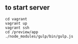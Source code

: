 ## to start server

```
cd vagrant
vagrant up
vagrant ssh
cd /preview/app
./node_modules/gulp/bin/gulp.js
```